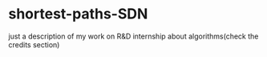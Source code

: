# shortest-paths-SDN
just a description of my work on R&amp;D internship about algorithms(check the credits section)
